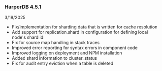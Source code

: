### HarperDB 4.5.1

3/18/2025

- Fix/implementation for sharding data that is written for cache resolution
- Add support for replication.shard in configuration for defining local node's shard id
- Fix for source map handling in stack traces
- Improved error reporting for syntax errors in component code
- Improved logging on deployment and NPM installation
- Added shard information to cluster_status
- Fix for audit entry eviction when a table is deleted
